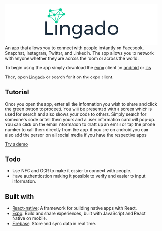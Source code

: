 ![Lingado](https://raw.githubusercontent.com/Maaslalaniii/Lingado/807bc96b53df647513cabeb223d8be76647cfe87/assets/lingado.png)
An app that allows you to connect with people instantly on Facebook, Snapchat, Instagram, Twitter, and LinkedIn. The app allows you to network with anyone whether they are across the room or across the world.

To begin using the app simply download the [expo](https://expo.io/) client on [android](https://play.google.com/store/apps/details?id=host.exp.exponent&referrer=www) or [ios](https://itunes.apple.com/app/apple-store/id982107779?ct=www&mt=8)

Then, open [Lingado](https://exp.host/@maaslalaniii/Lingado) or search for it on the expo client.

## Tutorial
Once you open the app, enter all the information you wish to share and click the green button to proceed. You will be presented with a screen which is used for search and also shows your code to others. Simply search for someone's code or tell them yours and a user information card will pop-up. You can click on the email information to draft up an email or tap the phone number to call them directly from the app, if you are on android you can also add the person on all social media if you have the respective apps.  

[Try a demo](https://appetize.io/embed/jwh5knv82xyhn3vaq3teg79g50?device=nexus5&scale=75&orientation=portrait&osVersion=7.0)

## Todo
* Use NFC and OCR to make it easier to connect with people.
* Have authentication making it possible to verify and easier to input information.

## Built with
* [React-native](https://github.com/facebook/react-native): A framework for building native apps with React.
* [Expo](https://expo.io/): Build and share experiences, built with JavaScript and React Native on mobile.
* [Firebase](https://firebase.google.com/products/database/): Store and sync data in real time.
